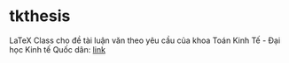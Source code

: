 # tkthesis

LaTeX Class cho đề tài luận văn theo yêu cầu của khoa Toán Kinh Tế - Đại học Kinh tế Quốc dân: [link](mfe.edu.vn/tin-tuc/quy-dinh-ve-chuyen-de-thuc-tap-bac-dai-hoc.html "link")
